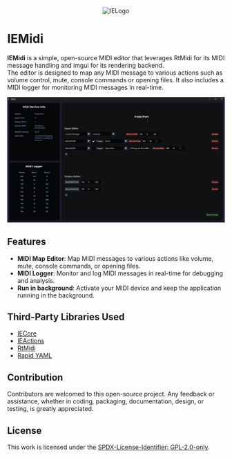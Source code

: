 <div align="center">
  <picture>
    <source media="(prefers-color-scheme: light)" srcset="https://github.com/mozahzah/IECore/raw/master/Resources/IE-Brand-Kit/IE-Logo-Alt-NoBg.png">
    <source media="(prefers-color-scheme: dark)" srcset="https://github.com/mozahzah/IECore/raw/master/Resources/IE-Brand-Kit/IE-Logo-NoBg.png">
  <img alt="IELogo" src="https://github.com/mozahzah/IECore/raw/master/Resources/IE-Brand-Kit/IE-Logo-NoBg.png" width="256">
  </picture>
</div>

# IEMidi

**IEMidi** is a simple, open-source MIDI editor that leverages RtMidi for its MIDI message handling and imgui for its rendering backend.  
The editor is designed to map any MIDI message to various actions such as volume control, mute, console commands or opening files. It also includes a MIDI logger for monitoring MIDI messages in real-time.
<div align="center">
<img src="Resources/Demos/IEMidi-Demo-Editor.png" alt="Demo" width="1920"> 
</div>

## Features
- **MIDI Map Editor**: Map MIDI messages to various actions like volume, mute, console commands, or opening files.
- **MIDI Logger**: Monitor and log MIDI messages in real-time for debugging and analysis.
- **Run in background**: Activate your MIDI device and keep the application running in the background.

## Third-Party Libraries Used
- [IECore](https://github.com/mozahzah/IECore.git)
- [IEActions](https://github.com/mozahzah/IEActions.git)
- [RtMidi](https://github.com/thestk/rtmidi)
- [Rapid YAML](https://github.com/biojppm/rapidyaml)

## Contribution
Contributors are welcomed to this open-source project. Any feedback or assistance, whether in coding, packaging, documentation, design, or testing, is greatly appreciated. 

## License
This work is licensed under the [SPDX-License-Identifier: GPL-2.0-only](./LICENSE).
